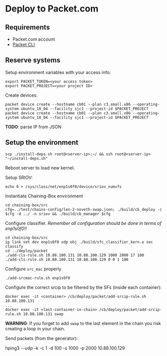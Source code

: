 # Deploy to Packet.com

## Requirements

- Packet.com account
- [Packet CLI](https://github.com/packethost/packet-cli)

## Reserve systems

Setup environment variables with your access info:

    export PACKET_TOKEN=<your access token>
    export PACKET_PROJECT=<your project ID>

Create devices:

    packet device create --hostname cb01 --plan c3.small.x86 --operating-system ubuntu_18_04 --facility sjc1 --project-id $PACKET_PROJECT
    packet device create --hostname cb01 --plan c3.small.x86 --operating-system ubuntu_18_04 --facility sjc1 --project-id $PACKET_PROJECT

**TODO**: parse IP from JSON

## Setup the environment

    scp ./install-deps.sh root@<server-ip>:~/ && ssh root@<server-ip> "~/install-deps.sh"

Reboot server to load new kernel.

Setup SRIOV:

    echo 6 > /sys/class/net/enp1s0f0/device/sriov_numvfs

Instantiate Chaining-Box environment

    cd chaining-box/src
    cfg=../test/chains-config/len-2-noveth-swap.json; ./build/cb_deploy -c $cfg -d ../ -n sriov && ./build/cb_manager $cfg

Configure classifier. *Remember all configuration should be done in terms of enp1s0f0!!*

    cd chaining-box/src
    ip link set dev enp1s0f0 xdp obj ./build/sfc_classifier_kern.o sec classify
    cd ../deploy/packet
    ./add-cls-rule.sh 10.88.100.131 10.88.100.129 1000 2000 17 100
    ./add-cls-rule.sh 10.88.100.131 10.88.100.129 0 0 1 100

Configure `src_mac` properly

    ./add-srcmac-rule.sh enp1s0f0

Configure the correct srcip to be filtered by the SFs (inside each container):

    docker exec -it <container> /cb/deploy/packet/add-srcip-rule.sh 10.88.100.131
    ...
    docker exec -it <last-container-in-chain> /cb/deploy/packet/add-srcip-rule.sh 10.88.100.131 swap

**WARNING**: If you forget to add `swap` to the last element in the chain you risk creating a loop in your chain.

Send packets (from the generator):

   hping3 --udp -k -c 1 -d 100 -s 1000 -p 2000 10.88.100.129
